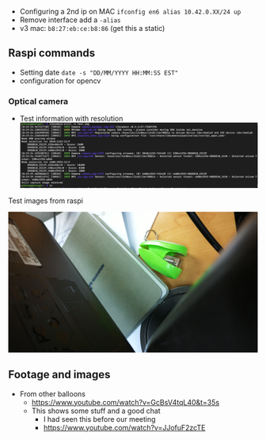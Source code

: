 
- Configuring a 2nd ip on MAC
	`ifconfig en6 alias 10.42.0.XX/24 up`
- Remove interface add a `-alias`
- v3 mac: `b8:27:eb:ce:b8:86` (get this a static)

## Raspi commands

-  Setting date
		`date -s "DD/MM/YYYY HH:MM:SS EST"`
- configuration for opencv

### Optical camera

- Test information with resolution 
![](res/Pasted%20image%2020241101222041.png)

Test images from raspi

![300](res/test.jpg)

## Footage and images

- From other balloons
	- https://www.youtube.com/watch?v=GcBsV4tqL40&t=35s
	- This shows some stuff and a good chat
		- I had seen this before our meeting 
		- https://www.youtube.com/watch?v=JJofuF2zcTE